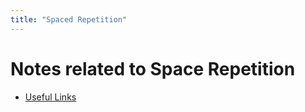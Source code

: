 ```yaml
---
title: "Spaced Repetition"
---
```


# Notes related to Space Repetition

- [Useful Links](./docs/useful-links.md)
